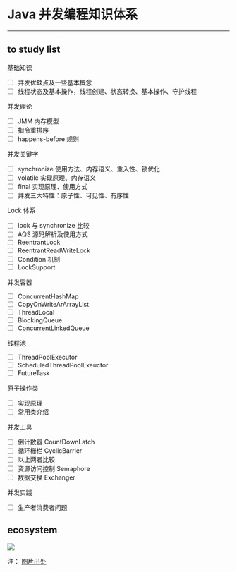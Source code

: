 # Java 并发编程知识体系
---

## to study list

基础知识
- [ ] 并发优缺点及一些基本概念
- [ ] 线程状态及基本操作，线程创建、状态转换、基本操作、守护线程

并发理论
- [ ] JMM 内存模型
- [ ] 指令重排序
- [ ] happens-before 规则

并发关键字
- [ ] synchronize 使用方法、内存语义、重入性、锁优化
- [ ] volatile 实现原理、内存语义
- [ ] final 实现原理、使用方式
- [ ] 并发三大特性：原子性、可见性、有序性

Lock 体系
- [ ] lock 与 synchronize 比较
- [ ] AQS 源码解析及使用方式
- [ ] ReentrantLock
- [ ] ReentrantReadWriteLock
- [ ] Condition 机制
- [ ] LockSupport

并发容器
- [ ] ConcurrentHashMap
- [ ] CopyOnWriteArArrayList
- [ ] ThreadLocal
- [ ] BlockingQueue
- [ ] ConcurrentLinkedQueue

线程池
- [ ] ThreadPoolExecutor
- [ ] ScheduledThreadPoolExeuctor
- [ ] FutureTask

原子操作类
- [ ] 实现原理
- [ ] 常用类介绍

并发工具
- [ ] 倒计数器 CountDownLatch
- [ ] 循环栅栏 CyclicBarrier
- [ ] 以上两者比较
- [ ] 资源访问控制 Semaphore
- [ ] 数据交换 Exchanger

并发实践
- [ ] 生产者消费者问题

## ecosystem

![](https://jverson.oss-cn-beijing.aliyuncs.com/d08340c896c473db0ef95ed8d47cacac.jpg)

注： [图片出处](https://www.processon.com/view/5ab5a979e4b0a248b0e026b3?fromnew=1#outline)
